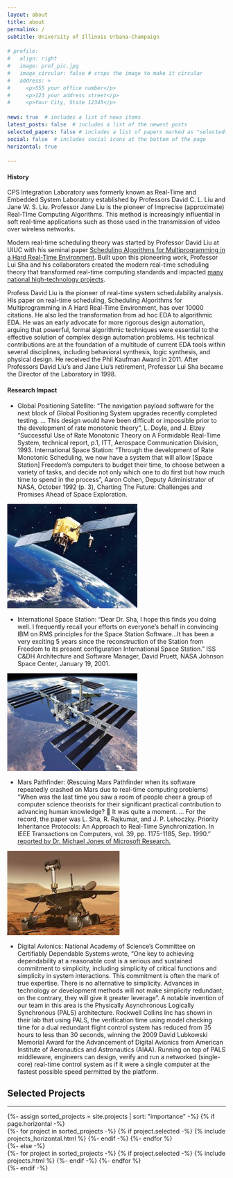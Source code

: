 ```yaml
---
layout: about
title: about
permalink: /
subtitle: University of Illinois Urbana-Champaign

# profile:
#   align: right
#   image: prof_pic.jpg
#   image_circular: false # crops the image to make it circular
#   address: >
#     <p>555 your office number</p>
#     <p>123 your address street</p>
#     <p>Your City, State 12345</p>

news: true  # includes a list of news items
latest_posts: false  # includes a list of the newest posts
selected_papers: false # includes a list of papers marked as "selected={true}"
social: false  # includes social icons at the bottom of the page
horizontal: true

---
```





#### History
CPS Integration Laboratory was formerly known as Real-Time and Embedded System Laboratory established by Professors David C. L. Liu and Jane W. S. Liu. Professor Jane Liu is the pioneer of Imprecise (approximate) Real-TIme Computing Algorithms. This method is increasingly influential in soft real-time applications such as those used in the transmission of video over wireless networks.


Modern real-time scheduling theory was started by Professor David Liu at UIUC with his seminal paper [Scheduling Algorithms for Multiprogramming in a Hard Real-Time Environment](http://www.newslab.csie.ntu.edu.tw/course/rts2011/papers/Scheduling%20Algorithms%20for%20Multiprogramming%20in%20%20a%20Hard-Real-Time%20Environment%20.pdf).
Built upon this pioneering work, Professor Lui Sha and his collaborators created the modern real-time scheduling theory that transformed real-time computing standards and impacted [many national high-technology projects](http://publish.illinois.edu/cpsintegrationlab/files/2012/02/Space.pdf).

Profess David Liu is the pioneer of real-time system schedulability analysis. His paper on real-time scheduling, Scheduling Algorithms for Multiprogramming in A Hard Real-Time Environment, has over 10000 citations. He also led the transformation from ad hoc EDA to algorithmic EDA.  He was an early advocate for more rigorous design automation, arguing that powerful, formal algorithmic techniques were essential to the effective solution of complex design automation problems.  His technical contributions are at the foundation of a multitude of current EDA tools within several disciplines, including behavioral synthesis, logic synthesis, and physical design.  He received the Phil Kaufman Award in 2011. After Professors David Liu’s and Jane Liu’s retirement, Professor Lui Sha became the Director of the Laboratory in 1998.

#### Research Impact

<div class="image-text-container">
  <p>
    <ul>
      <li>
          Global Positioning Satellite: “The navigation payload software for the next block of Global Positioning System upgrades recently completed testing. … This design would have been difficult or impossible prior to the development of rate monotonic theory”, L.  Doyle, and J. Elzey “Successful Use of Rate Monotonic Theory on A Formidable Real-Time System, technical report, p.1, ITT, Aerospace Communication Division, 1993. International Space Station: “Through the development of Rate Monotonic Scheduling, we now have a system that will allow [Space Station] Freedom’s computers to budget their time, to choose between a variety of tasks, and decide not only which one to do first but how much time to spend in the process”, Aaron Cohen, Deputy Administrator of NASA, October 1992 (p. 3), Charting The Future: Challenges and Promises Ahead of Space Exploration.
      </li>
    </ul>
  </p>
  <img src="/assets/img/GPS_Satellite_public-Domain-3-300x240.jpg" alt="Image">
</div>

<div class="image-text-container">
  <p>
    <ul>
      <li>
        International Space Station: “Dear Dr. Sha, I hope this finds you doing well. I frequently recall your efforts on everyone’s behalf in convincing IBM on RMS principles for the Space Station Software…It has been a very exciting 5 years since the reconstruction of the Station from Freedom to its present configuration International Space Station.” ISS C&DH Architecture and Software Manager, David Pruett, NASA Johnson Space Center, January 19, 2001.
      </li>
    </ul>
  </p>
  <img src="/assets/img/space_station_public-Domain-300x225.jpg" alt="Image">
</div>

<div class="image-text-container">
  <p>
    <ul>
      <li>
        Mars Pathfinder: (Rescuing Mars Pathfinder when its software repeatedly crashed on Mars due to real-time computing problems) “When was the last time you saw a room of people cheer a group of computer science theorists for their significant practical contribution to advancing human knowledge? 🙂  It was quite a moment.  … For the record, the paper was L. Sha, R. Rajkumar, and J. P. Lehoczky. Priority Inheritance Protocols: An Approach to Real-Time Synchronization. In IEEE Transactions on Computers, vol. 39, pp. 1175-1185, Sep. 1990.” <a href="http://catless.ncl.ac.uk/Risks/19.49.html">reported by Dr. Michael Jones of Microsoft Research.</a>
      </li>
    </ul>
  </p>
  <img src="/assets/img/Mars_pathfinder.jpg" alt="Image">
</div>

* Digital Avionics: National Academy of Science’s Committee on Certifiably Dependable Systems wrote, “One key to achieving dependability at a reasonable cost is a serious and sustained commitment to simplicity, including simplicity of critical functions and simplicity in system interactions. This commitment is often the mark of true expertise.  There is no alternative to simplicity. Advances in technology or development methods will not make simplicity redundant; on the contrary, they will give it greater leverage”. A notable invention of our team in this area is the Physically Asynchronous Logically Synchronous (PALS) architecture. Rockwell Collins Inc has shown in their lab that using PALS, the verification time using model checking time for a dual redundant flight control system has reduced from 35 hours to less than 30 seconds, winning the 2009 David Lubkowski Memorial Award for the Advancement of Digital Avionics from American Institute of Aeronautics and Astronautics (AIAA). Running on top of PALS middleware, engineers can design, verify and run a networked (single-core) real-time control system as if it were a single computer at the fastest possible speed permitted by the platform.



## Selected Projects
---

<!-- pages/projects.md -->
<div class="projects">
<!-- Display projects without categories -->
  {%- assign sorted_projects = site.projects | sort: "importance" -%}
  <!-- Generate cards for each project -->
  {% if page.horizontal -%}
  <div class="container">
    <div class="row row-cols-2">
    {%- for project in sorted_projects -%}
      {% if project.selected -%}
        {% include projects_horizontal.html %}
      {%- endif -%}
    {%- endfor %}
    </div>
  </div>
  {%- else -%}
  <div class="grid">
    {%- for project in sorted_projects -%}
      {% if project.selected -%}
        {% include projects.html %}
      {%- endif -%}
    {%- endfor %}
  </div>
  {%- endif -%}
</div>

